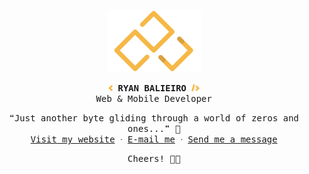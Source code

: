 <p align="center">
    <img src="files/logo.png" alt="Ryan Balieiro" width="150">
</p>

<p align="center">
    <samp>
        <strong>
            <img src="files/left-bracket.png" alt="<" width="7">
            RYAN BALIEIRO
            <img src="files/right-bracket.png" alt="/>" width="13">
        </strong>
        <br>
        Web & Mobile Developer
    </samp>
</p>

<p align="center">
    <samp>
    ❝Just another byte gliding through a world of zeros and ones...❞ 👾️
    <br/>
        <a href="https://ryanbalieiro.com">Visit my website</a> ᐧ
        <a href="mailto:ryanbalieiro@icloud.com">E-mail me</a> ᐧ
        <a href="https://telegram.me/ryanbalieiro">Send me a message</a>
    </samp>
</p>

<p align="center">
    <samp>
       Cheers! 🥂🥂
    </samp>
</p>
